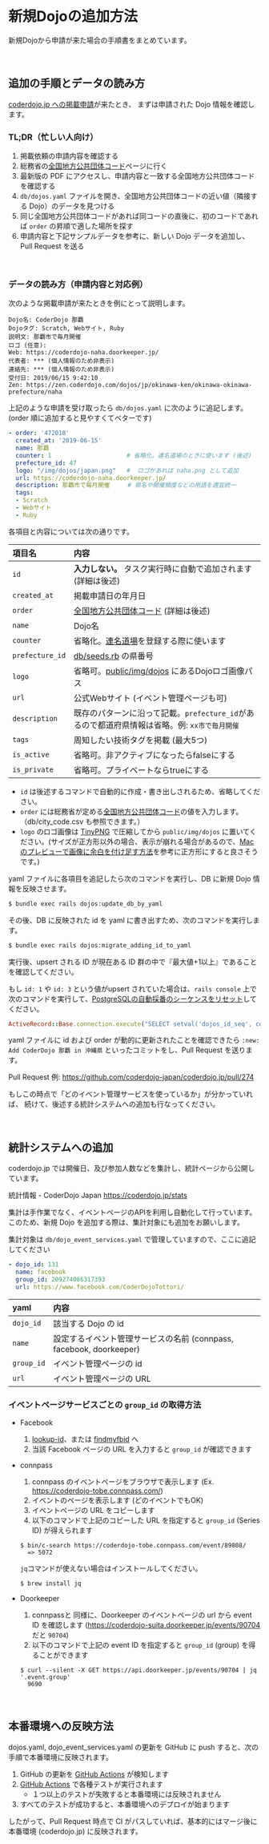 # 新規Dojoの追加方法

新規Dojoから申請が来た場合の手順書をまとめています。

<br>

## 追加の手順とデータの読み方

[coderdojo.jp への掲載申請](https://coderdojo.jp/signup)が来たとき、
まずは申請された Dojo 情報を確認します。

### TL;DR（忙しい人向け）

1. 掲載依頼の申請内容を確認する
2. 総務省の[全国地方公共団体コード](https://www.soumu.go.jp/denshijiti/code.html)ページに行く
3. 最新版の PDF にアクセスし、申請内容と一致する全国地方公共団体コードを確認する
4. `db/dojos.yaml` ファイルを開き、全国地方公共団体コードの近い値（隣接する Dojo）のデータを見つける
5. 同じ全国地方公共団体コードがあれば同コードの直後に、初のコードであれば `order` の昇順で適した場所を探す
6. 申請内容と下記サンプルデータを参考に、新しい Dojo データを追加し、Pull Request を送る

<br>

### データの読み方（申請内容と対応例）

次のような掲載申請が来たときを例にとって説明します。

```
Dojo名: CoderDojo 那覇
Dojoタグ: Scratch, Webサイト, Ruby
説明文: 那覇市で毎月開催
ロゴ (任意): 
Web: https://coderdojo-naha.doorkeeper.jp/
代表者: *** (個人情報のため非表示)
連絡先: *** (個人情報のため非表示)
受付日: 2019/06/15 9:42:10
Zen: https://zen.coderdojo.com/dojos/jp/okinawa-ken/okinawa-okinawa-prefecture/naha
```

上記のような申請を受け取ったら `db/dojos.yaml` に次のように追記します。   
(order 順に追加すると見やすくてベターです)


```yaml
- order: '472018'
  created_at: '2019-06-15'
  name: 那覇
  counter: 1                     # 省略化。連名道場のときに使います (後述)
  prefecture_id: 47
  logo: "/img/dojos/japan.png"   #  ロゴがあれば naha.png として追加
  url: https://coderdojo-naha.doorkeeper.jp/
  description: 那覇市で毎月開催     # 県名や開催頻度などの用語を適宜統一
  tags:
  - Scratch
  - Webサイト
  - Ruby
```

各項目と内容については次の通りです。

| 項目名 | 内容 |
|:---|:---|
| `id` | **入力しない。** タスク実行時に自動で追加されます (詳細は後述) |
| `created_at` | 掲載申請日の年月日 |
| `order` | [全国地方公共団体コード](http://www.soumu.go.jp/denshijiti/code.html) (詳細は後述) |
| `name` | Dojo名 |
| `counter` | 省略化。[連名道場](https://github.com/coderdojo-japan/coderdojo.jp/issues/610)を登録する際に使います |
| `prefecture_id` | [db/seeds.rb](https://github.com/coderdojo-japan/coderdojo.jp/blob/main/db/seeds.rb) の県番号 |
| `logo` | 省略可。[public/img/dojos](https://github.com/coderdojo-japan/coderdojo.jp/tree/main/public/img/dojos) にあるDojoロゴ画像パス |
| `url` | 公式Webサイト (イベント管理ページも可) |
| `description` | 既存のパターンに沿って記載。`prefecture_id`があるので都道府県情報は省略。例: `xx市で毎月開催` |
| `tags` | 周知したい技術タグを掲載 (最大5つ) |
| `is_active` | 省略可。非アクティブになったらfalseにする |
| `is_private` | 省略可。プライベートならtrueにする |


- `id` は後述するコマンドで自動的に作成・書き出しされるため、省略してください。
- `order` には総務省が定める[全国地方公共団体コード](http://www.soumu.go.jp/denshijiti/code.html)の値を入力します。（db/city_code.csv も参照できます。）
- `logo` のロゴ画像は [TinyPNG](https://tinypng.com/) で圧縮してから `public/img/dojos` に置いてください。(サイズが正方形以外の場合、表示が崩れる場合があるので、[Macのプレビューで画像に余白を付け足す方法](http://teapipin.blog10.fc2.com/blog-entry-913.html)を参考に正方形にすると良さそうです。)

yaml ファイルに各項目を追記したら次のコマンドを実行し、DB に新規 Dojo 情報を反映させます。

```bash
$ bundle exec rails dojos:update_db_by_yaml
```

その後、DB に反映された id を yaml に書き出すため、次のコマンドを実行します。

```bash
$ bundle exec rails dojos:migrate_adding_id_to_yaml
```

実行後、upsert される ID が現在ある ID 群の中で『最大値+1以上』であることを確認してください。

もし `id: 1` や `id: 3` という値がupsert されていた場合は、`rails console` 上で次のコマンドを実行して、[PostgreSQLの自動採番のシーケンスをリセット](https://github.com/coderdojo-japan/coderdojo.jp/commit/06dce309ac40df13b866d0d5809a652f224fdb7c#r33355507)してください。

```ruby
ActiveRecord::Base.connection.execute("SELECT setval('dojos_id_seq', coalesce((SELECT MAX(id)+1 FROM dojos), 1), false)")
```

yaml ファイルに id および order が動的に更新されたことを確認できたら `:new: Add CoderDojo 那覇 in 沖縄県` といったコミットをし、Pull Request を送ります。

Pull Request 例: https://github.com/coderdojo-japan/coderdojo.jp/pull/274

もしこの時点で「どのイベント管理サービスを使っているか」が分かっていれば、
続けて、後述する統計システムへの追加も行なってください。

<br>

## 統計システムへの追加

coderdojo.jp では開催日、及び参加人数などを集計し、統計ページから公開しています。

統計情報 - CoderDojo Japan
https://coderdojo.jp/stats

集計は手作業でなく、イベントページのAPIを利用し自動化して行っています。   
このため、新規 Dojo を追加する際は、集計対象にも追加をお願いします。

集計対象は `db/dojo_event_services.yaml` で管理していますので、ここに追記してください

```yaml
- dojo_id: 131
  name: facebook
  group_id: 209274086317393
  url: https://www.facebook.com/CoderDojoTottori/
```

|yaml|内容|
|:---|:---|
| `dojo_id` | 該当する Dojo の id |
| `name` | 設定するイベント管理サービスの名前 (connpass, facebook, doorkeeper) |
| `group_id` | イベント管理ページの id |
| `url` | イベント管理ページの URL |

### イベントページサービスごとの `group_id` の取得方法

- Facebook
  1. [lookup-id](https://lookup-id.com/#)、または [findmyfbid](https://findmyfbid.com/) へ
  2. 当該 Facebook ページの URL を入力すると `group_id` が確認できます
- connpass
  1. connpass のイベントページをブラウザで表示します (Ex. https://coderdojo-tobe.connpass.com/)
  2. イベントのページを表示します (どのイベントでもOK)
  3. イベントページの URL をコピーします
  4. 以下のコマンドで上記のコピーした URL を指定すると `group_id` (Series ID) が得えられます
  
  ```
  $ bin/c-search https://coderdojo-tobe.connpass.com/event/89808/
    => 5072
  ```
  `jq`コマンドが使えない場合はインストールしてください。

  ```
  $ brew install jq
  ```
  
- Doorkeeper
  1. connpassと 同様に、Doorkeeper のイベントページの url から event ID を確認します (https://coderdojo-suita.doorkeeper.jp/events/90704 だと `90704`)
  2. 以下のコマンドで上記の event ID を指定すると `group_id` (group) を得ることができます
  
  ```
  $ curl --silent -X GET https://api.doorkeeper.jp/events/90704 | jq '.event.group'
    9690
  ```

<br>

## 本番環境への反映方法

dojos.yaml, dojo_event_services.yaml の更新を GitHub に push すると、次の手順で本番環境に反映されます。

1. GitHub の更新を [GitHub Actions](https://github.com/coderdojo-japan/coderdojo.jp/actions) が検知します
1. [GitHub Actions](https://github.com/coderdojo-japan/coderdojo.jp/actions) で各種テストが実行されます
   - １つ以上のテストが失敗すると本番環境には反映されません
1. すべてのテストが成功すると、本番環境へのデプロイが始まります

したがって、Pull Request 時点で CI がパスしていれば、基本的にはマージ後に本番環境 (coderdojo.jp) に反映されます。
